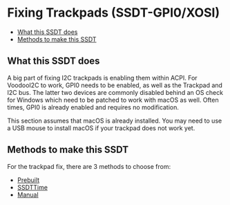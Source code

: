 # Fixing Trackpads (SSDT-GPI0/XOSI)

* [What this SSDT does](#what-this-ssdt-does)
* [Methods to make this SSDT](#methods-to-make-this-ssdt)

## What this SSDT does

A big part of fixing I2C trackpads is enabling them within ACPI. For VoodooI2C to work, GPI0 needs to be enabled, as well as the Trackpad and I2C bus. The latter two devices are commonly disabled behind an OS check for Windows which need to be patched to work with macOS as well. Often times, GPI0 is already enabled and requires no modification.

This section assumes that macOS is already installed. You may need to use a USB mouse to install macOS if your trackpad does not work yet.

## Methods to make this SSDT

For the trackpad fix, there are 3 methods to choose from:

* [Prebuilt](/Laptops/trackpad-methods/Prebuilt.md)
* [SSDTTime](/Laptops/trackpad-methods/SSDTTime.md)
* [Manual](/Laptops/trackpad-methods/manual.md)
